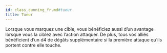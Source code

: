 ```yaml
---
id: class_cunning_fr.md#tueur
title: Tueur
---
```


Lorsque vous marquez une cible, vous bénéficiez aussi d’un avantage lorsque vous la ciblez avec l’action attaquer. De plus, tous vos alliés bénéficient d’un d4 de dégâts supplémentaire si la première attaque qu’ils portent contre elle touche.


